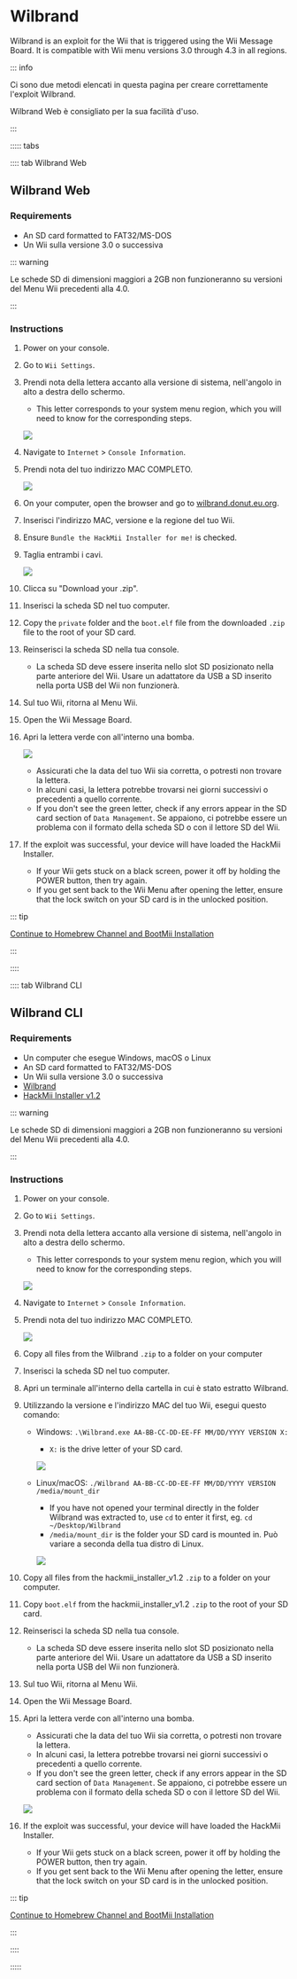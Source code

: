 # Wilbrand

Wilbrand is an exploit for the Wii that is triggered using the Wii Message Board. It is compatible with Wii menu versions 3.0 through 4.3 in all regions.

::: info

Ci sono due metodi elencati in questa pagina per creare correttamente l'exploit Wilbrand.

Wilbrand Web è consigliato per la sua facilità d'uso.

:::

::::: tabs

:::: tab Wilbrand Web

## Wilbrand Web

### Requirements

- An SD card formatted to FAT32/MS-DOS
- Un Wii sulla versione 3.0 o successiva

::: warning

Le schede SD di dimensioni maggiori a 2GB non funzioneranno su versioni del Menu Wii precedenti alla 4.0.

:::

### Instructions

1. Power on your console.

2. Go to `Wii Settings`.

3. Prendi nota della lettera accanto alla versione di sistema, nell'angolo in alto a destra dello schermo.

   - This letter corresponds to your system menu region, which you will need to know for the corresponding steps.

   ![](/images/wii/SystemMenuVersion.png)

4. Navigate to `Internet` > `Console Information`.

5. Prendi nota del tuo indirizzo MAC COMPLETO.

   ![](/images/wii/MacAddress.png)

6. On your computer, open the browser and go to [wilbrand.donut.eu.org](https://wilbrand.donut.eu.org/).

7. Inserisci l'indirizzo MAC, versione e la regione del tuo Wii.

8. Ensure `Bundle the HackMii Installer for me!` is checked.

9. Taglia entrambi i cavi.

   ![](/images/exploits/wilbrand/web.png)

10. Clicca su "Download your .zip".

11. Inserisci la scheda SD nel tuo computer.

12. Copy the `private` folder and the `boot.elf` file from the downloaded `.zip` file to the root of your SD card.

13. Reinserisci la scheda SD nella tua console.
    - La scheda SD deve essere inserita nello slot SD posizionato nella parte anteriore del Wii. Usare un adattatore da USB a SD inserito nella porta USB del Wii non funzionerà.

14. Sul tuo Wii, ritorna al Menu Wii.

15. Open the Wii Message Board.

16. Apri la lettera verde con all'interno una bomba.

    ![](/images/exploits/wilbrand/msgboard.png)

    - Assicurati che la data del tuo Wii sia corretta, o potresti non trovare la lettera.
    - In alcuni casi, la lettera potrebbe trovarsi nei giorni successivi o precedenti a quello corrente.
    - If you don't see the green letter, check if any errors appear in the SD card section of `Data Management`. Se appaiono, ci potrebbe essere un problema con il formato della scheda SD o con il lettore SD del Wii.

17. If the exploit was successful, your device will have loaded the HackMii Installer.
    - If your Wii gets stuck on a black screen, power it off by holding the POWER button, then try again.
    - If you get sent back to the Wii Menu after opening the letter, ensure that the lock switch on your SD card is in the unlocked position.

::: tip

[Continue to Homebrew Channel and BootMii Installation](hbc)

:::

::::

:::: tab Wilbrand CLI

## Wilbrand CLI

### Requirements

- Un computer che esegue Windows, macOS o Linux
- An SD card formatted to FAT32/MS-DOS
- Un Wii sulla versione 3.0 o successiva
- [Wilbrand](https://static.wiidatabase.de/Wilbrand.zip)
- [HackMii Installer v1.2](https://bootmii.org/download/)

::: warning

Le schede SD di dimensioni maggiori a 2GB non funzioneranno su versioni del Menu Wii precedenti alla 4.0.

:::

### Instructions

1. Power on your console.

2. Go to `Wii Settings`.

3. Prendi nota della lettera accanto alla versione di sistema, nell'angolo in alto a destra dello schermo.

   - This letter corresponds to your system menu region, which you will need to know for the corresponding steps.

   ![](/images/wii/SystemMenuVersion.png)

4. Navigate to `Internet` > `Console Information`.

5. Prendi nota del tuo indirizzo MAC COMPLETO.

   ![](/images/wii/MacAddress.png)

6. Copy all files from the Wilbrand `.zip` to a folder on your computer

7. Inserisci la scheda SD nel tuo computer.

8. Apri un terminale all'interno della cartella in cui è stato estratto Wilbrand.

9. Utilizzando la versione e l'indirizzo MAC del tuo Wii, esegui questo comando:

   - Windows: `.\Wilbrand.exe AA-BB-CC-DD-EE-FF MM/DD/YYYY VERSION X:`

     - `X:` is the drive letter of your SD card.

     ![](/images/exploits/wilbrand/windows.png)

   - Linux/macOS: `./Wilbrand AA-BB-CC-DD-EE-FF MM/DD/YYYY VERSION /media/mount_dir`

     - If you have not opened your terminal directly in the folder Wilbrand was extracted to, use `cd` to enter it first, eg. `cd ~/Desktop/Wilbrand`
     - `/media/mount_dir` is the folder your SD card is mounted in. Può variare a seconda della tua distro di Linux.

     ![](/images/exploits/wilbrand/linux.png)

10. Copy all files from the hackmii_installer_v1.2 `.zip` to a folder on your computer.

11. Copy `boot.elf` from the hackmii_installer_v1.2 `.zip` to the root of your SD card.

12. Reinserisci la scheda SD nella tua console.
    - La scheda SD deve essere inserita nello slot SD posizionato nella parte anteriore del Wii. Usare un adattatore da USB a SD inserito nella porta USB del Wii non funzionerà.

13. Sul tuo Wii, ritorna al Menu Wii.

14. Open the Wii Message Board.

15. Apri la lettera verde con all'interno una bomba.

    - Assicurati che la data del tuo Wii sia corretta, o potresti non trovare la lettera.
    - In alcuni casi, la lettera potrebbe trovarsi nei giorni successivi o precedenti a quello corrente.
    - If you don't see the green letter, check if any errors appear in the SD card section of `Data Management`. Se appaiono, ci potrebbe essere un problema con il formato della scheda SD o con il lettore SD del Wii.

    ![](/images/exploits/wilbrand/msgboard.png)

16. If the exploit was successful, your device will have loaded the HackMii Installer.
    - If your Wii gets stuck on a black screen, power it off by holding the POWER button, then try again.
    - If you get sent back to the Wii Menu after opening the letter, ensure that the lock switch on your SD card is in the unlocked position.

::: tip

[Continue to Homebrew Channel and BootMii Installation](hbc)

:::

::::

:::::
